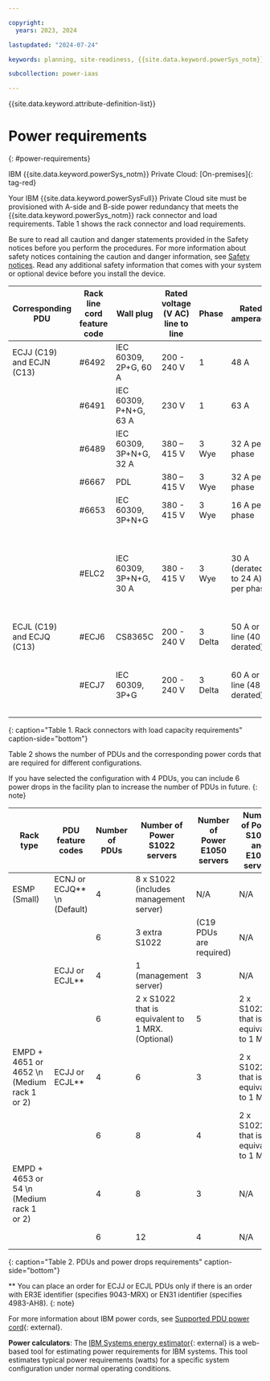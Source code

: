 ```yaml
---

copyright:
  years: 2023, 2024

lastupdated: "2024-07-24"

keywords: planning, site-readiness, {{site.data.keyword.powerSys_notm}}, private cloud, power requirement, power

subcollection: power-iaas

---
```


{{site.data.keyword.attribute-definition-list}}


# Power requirements
{: #power-requirements}

IBM {{site.data.keyword.powerSys_notm}} Private Cloud: [On-premises]{: tag-red}

Your IBM {{site.data.keyword.powerSysFull}} Private Cloud site  must be provisioned with A-side and B-side power redundancy that meets the {{site.data.keyword.powerSys_notm}} rack connector and load requirements. Table 1 shows the rack connector and load requirements.

Be sure to read all caution and danger statements provided in the Safety notices before you perform the procedures. For more information about safety notices containing the caution and danger information, see [Safety notices](/docs/power-iaas?topic=power-iaas-safety-notices). Read any additional safety information that comes with your system or optional device before you install the device.


| Corresponding PDU| Rack line cord feature code | Wall plug      | Rated voltage (V AC) line to line | Phase   | Rated amperage | Location |
| ------ | ------ | ------ | ------ | ------ | ------ | ------ |
| ECJJ (C19) and ECJN (C13) | #6492 | IEC 60309, 2P+G, 60 A  | 200 - 240 V |   1   | 48 A          | US, Canada, Latin America(LA), and Japan |
|         | #6491 | IEC 60309, P+N+G, 63 A | 230 V           |   1   | 63 A          | EMEA |
|         | #6489 | IEC 60309, 3P+N+G, 32 A | 380 – 415 V    |   3 Wye   | 32 A per phase | Europe, Middle East, and Asia (EMEA) |
|         | #6667 | PDL                 | 380 – 415 V      |   3 Wye   | 32 A per phase | Australia and New Zealand |
|         | #6653 | IEC 60309, 3P+N+G   | 380 - 415 V    | 3 Wye | 16 A per phase     | Switzerland |
|         | #ELC2 | IEC 60309, 3P+N+G, 30 A | 380 - 415 V   | 3 Wye | 30 A (derated to 24 A) per phase | United States, Canada, Mexico, and Japan (European Style Power for US type countries) |
| ECJL (C19) and ECJQ (C13) | #ECJ6 | CS8365C | 200 - 240 V | 3 Delta | 50 A or line (40 A derated) | United States, Canada |
|         | #ECJ7 | IEC 60309, 3P+G | 200 - 240 V | 3 Delta | 60 A or line (48 A derated) | United States, Canada, Latin America, and Japan |
{: caption="Table 1. Rack connectors with load capacity requirements" caption-side="bottom"}















Table 2 shows the number of PDUs and the corresponding power cords that are required for different configurations.

If you have selected the configuration with 4 PDUs, you can include 6 power drops in the facility plan to increase the number of PDUs in future.
{: note}

| Rack type | PDU feature codes | Number of PDUs | Number of Power S1022 servers | Number of Power E1050 servers | Number of Power S1022 and E1050 servers | Number of Power E1080 servers \n (no mixing) |
| ------ | ------ | ------ | ------ | ------ | ------ | ------ |
| ESMP (Small) | ECNJ or ECJQ** \n (Default) | 4 | 8 x S1022 (includes management server)  | N/A   | N/A | N/A  |
|   |  | 6 | 3 extra S1022 |  (C19 PDUs are required) | N/A |  N/A |
|   |  ECJJ or ECJL** | 4  | 1 (management server)  | 3  | N/A | N/A |
|   |   |  6  | 2 x S1022 that is equivalent to 1 MRX. (Optional) |  5 | 2 x S1022 that is equivalent to 1 MRX. | N/A |
| EMPD + 4651 or 4652 \n (Medium rack 1 or 2) | ECJJ or ECJL** | 4  | 6  | 3  | 2 x S1022 that is equivalent to 1 MRX. | 1x2 enclosures |
|   |   | 6 | 8 |  4 | 2 x S1022 that is equivalent to 1 MRX. | N/A |
| EMPD + 4653 or 54 \n (Medium rack 1 or 2) |  | 4  | 8  | 3  | N/A | 1x2 enclosures  |
|  |  | 6 |  12 |  4 | N/A |  2x2 enclosures |
{: caption="Table 2. PDUs and power drops requirements" caption-side="bottom"}

** You can place an order for ECJJ or ECJL PDUs only if there is an order with ER3E identifier (specifies 9043-MRX) or EN31 identifier (specifies 4983-AH8).
{: note}

For more information about IBM power cords, see [Supported PDU power cord](https://www.ibm.com/docs/en/power9/0009-ESS?topic=pr-supported-pdu-power-cords){: external}.


**Power calculators**: The [IBM Systems energy estimator](https://see.c8f8f055.public.multi-containers.ibm.com){: external} is a web-based tool for estimating power requirements for IBM systems. This tool estimates typical power requirements (watts) for a specific system configuration under normal operating conditions.
